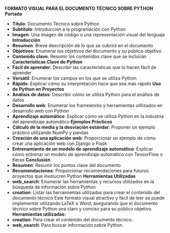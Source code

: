 **FORMATO VISUAL PARA EL DOCUMENTO TÉCNICO SOBRE PYTHON**
**Portada**
*   **Título**: Documento Técnico sobre Python
*   **Subtítulo**: Introducción a la programación con Python
*   **Imagen**: Una imagen de código o una representación visual del lenguaje
**Introducción**
*   **Resumen**: Breve descripción de lo que se cubrirá en el documento
*   **Objetivos**: Enumerar los objetivos del documento y su público objetivo
*   **Contenido clave**: Resumir los contenidos clave que se incluirán
**Características Clave de Python**
*   **Fácil de aprender**: Describir las características que lo hacen fácil de aprender
*   **Versátil**: Enumerar los campos en los que se utiliza Python
*   **Rápido**: Explicar cómo su interpretación hace que sea más rápido
**Uso de Python en Proyectos**
*   **Análisis de datos**: Describir cómo se utiliza Python para el análisis de datos
*   **Desarrollo web**: Enumerar los frameworks y herramientas utilizados en desarrollo web con Python
*   **Aprendizaje automático**: Explicar cómo se utiliza Python en la industria del aprendizaje automático
**Ejemplos Prácticos**
*   **Cálculo de la media y la desviación estándar**: Proponer un ejemplo práctico utilizando NumPy y pandas
*   **Creación de una aplicación web**: Proporcionar un ejemplo de cómo crear una aplicación web con Django o Flask
*   **Entrenamiento de un modelo de aprendizaje automático**: Explicar cómo entrenar un modelo de aprendizaje automático con TensorFlow o Keras
**Conclusión**
*   **Resumen**: Resumir los puntos clave del documento
*   **Recomendaciones**: Proporcionar recomendaciones para futuros proyectos que involucren Python
**Herramientas Utilizadas**
*   **web_search**: Enumerar las herramientas y recursos utilizados en la búsqueda de información sobre Python
*   **creation**: Listar las herramientas utilizadas para crear el contenido del documento técnico
Este formato visual atractivo y fácil de leer se puede implementar utilizando LaTeX o Word, asegurando que el documento técnico sobre Python sea claro y conciso para su público objetivo.
**Herramientas utilizadas:**
*   **creation**: Para crear el contenido del documento técnico.
*   **web_search**: Para buscar información sobre Python.